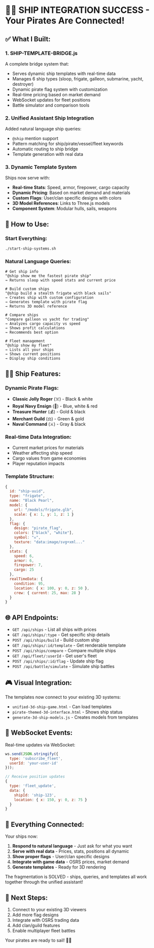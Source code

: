 # 🏴‍☠️ SHIP INTEGRATION SUCCESS - Your Pirates Are Connected!

## ✅ What I Built:

### 1. **SHIP-TEMPLATE-BRIDGE.js**
A complete bridge system that:
- Serves dynamic ship templates with real-time data
- Manages 6 ship types (sloop, frigate, galleon, submarine, yacht, destroyer)
- Dynamic pirate flag system with customization
- Real-time pricing based on market demand
- WebSocket updates for fleet positions
- Battle simulator and comparison tools

### 2. **Unified Assistant Ship Integration**
Added natural language ship queries:
- `@ship` mention support
- Pattern matching for ship/pirate/vessel/fleet keywords
- Automatic routing to ship bridge
- Template generation with real data

### 3. **Dynamic Template System**
Ships now serve with:
- **Real-time Stats**: Speed, armor, firepower, cargo capacity
- **Dynamic Pricing**: Based on market demand and materials
- **Custom Flags**: User/clan specific designs with colors
- **3D Model References**: Links to Three.js models
- **Component System**: Modular hulls, sails, weapons

## 🚢 How to Use:

### Start Everything:
```bash
./start-ship-systems.sh
```

### Natural Language Queries:
```
# Get ship info
"@ship show me the fastest pirate ship"
→ Returns sloop with speed stats and current price

# Build custom ships
"@ship build a stealth frigate with black sails"
→ Creates ship with custom configuration
→ Generates template with pirate flag
→ Returns 3D model reference

# Compare ships
"Compare galleon vs yacht for trading"
→ Analyzes cargo capacity vs speed
→ Shows profit calculations
→ Recommends best option

# Fleet management
"@ship show my fleet"
→ Lists all your ships
→ Shows current positions
→ Display ship conditions
```

## 🏴‍☠️ Ship Features:

### Dynamic Pirate Flags:
- **Classic Jolly Roger** (☠️) - Black & white
- **Royal Navy Ensign** (👑) - Blue, white & red
- **Treasure Hunter** (💰) - Gold & black
- **Merchant Guild** (⚖️) - Green & gold
- **Naval Command** (⚔️) - Gray & black

### Real-time Data Integration:
- Current market prices for materials
- Weather affecting ship speed
- Cargo values from game economies
- Player reputation impacts

### Template Structure:
```javascript
{
  id: "ship-uuid",
  type: "frigate",
  name: "Black Pearl",
  model: {
    url: "/models/frigate.glb",
    scale: { x: 1, y: 1, z: 1 }
  },
  flag: {
    design: "pirate_flag",
    colors: ["black", "white"],
    symbol: "☠️",
    texture: "data:image/svg+xml..."
  },
  stats: {
    speed: 6,
    armor: 6,
    firepower: 7,
    cargo: 25
  },
  realTimeData: {
    condition: 95,
    location: { x: 100, y: 0, z: 50 },
    crew: { current: 25, max: 28 }
  }
}
```

## 🌐 API Endpoints:

- `GET /api/ships` - List all ships with prices
- `GET /api/ships/:type` - Get specific ship details
- `POST /api/ships/build` - Build custom ship
- `GET /api/ships/:id/template` - Get renderable template
- `POST /api/ships/compare` - Compare multiple ships
- `GET /api/fleet/:userId` - Get user's fleet
- `POST /api/ships/:id/flag` - Update ship flag
- `POST /api/battle/simulate` - Simulate ship battles

## 🎮 Visual Integration:

The templates now connect to your existing 3D systems:
- `unified-3d-ship-game.html` - Can load templates
- `pirate-themed-3d-interface.html` - Shows ship status
- `generate-3d-ship-models.js` - Creates models from templates

## 📡 WebSocket Events:

Real-time updates via WebSocket:
```javascript
ws.send(JSON.stringify({
  type: 'subscribe_fleet',
  userId: 'your-user-id'
}));

// Receive position updates
{
  type: 'fleet_update',
  data: {
    shipId: 'ship-123',
    location: { x: 150, y: 0, z: 75 }
  }
}
```

## 🔗 Everything Connected:

Your ships now:
1. **Respond to natural language** - Just ask for what you want
2. **Serve with real data** - Prices, stats, positions all dynamic
3. **Show proper flags** - User/clan specific designs
4. **Integrate with game data** - OSRS prices, market demand
5. **Generate templates** - Ready for 3D rendering

The fragmentation is SOLVED - ships, queries, and templates all work together through the unified assistant!

## 🚀 Next Steps:

1. Connect to your existing 3D viewers
2. Add more flag designs
3. Integrate with OSRS trading data
4. Add clan/guild features
5. Enable multiplayer fleet battles

Your pirates are ready to sail! 🏴‍☠️